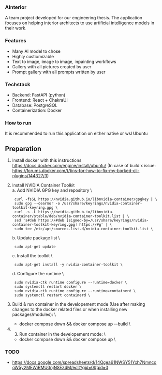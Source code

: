 ### AInterior
A team project developed for our engineering thesis. The application focuses on helping
interior architects to use artificial intelligence models in their work.

### Features
- Many AI model to chose
- Highly custiomizable
- Text to image, image to image, inpainting workflows
- Gallery with all pictures created by user
- Prompt gallery with all prompts written by user

### Techstack
- Backend: FastAPI (python)
- Frontend: React + ChakraUI
- Database: PostgreSQL
- Containerization: Docker

### How to run

It is recommended to run this application on either native or wsl Ubuntu

## Preparation
1. Install docker with this instructions https://docs.docker.com/engine/install/ubuntu/ (In case of buildix issue: https://forums.docker.com/t/tips-for-how-to-fix-my-borked-cli-plugins/144327/3)

2. Install NVIDIA Container Toolkit \
    a. Add NVIDIA GPG key and repository \

        curl -fsSL https://nvidia.github.io/libnvidia-container/gpgkey | \
        sudo gpg --dearmor -o /usr/share/keyrings/nvidia-container-toolkit-keyring.gpg \
        curl -s -L https://nvidia.github.io/libnvidia-container/stable/deb/nvidia-container-toolkit.list | \
        sed 's#deb https://#deb [signed-by=/usr/share/keyrings/nvidia-container-toolkit-keyring.gpg] https://#g' | \
        sudo tee /etc/apt/sources.list.d/nvidia-container-toolkit.list \

    b. Update package list \

        sudo apt-get update

    c. Install the toolkit \

        sudo apt-get install -y nvidia-container-toolkit \

    d. Configure the runtime \

        sudo nvidia-ctk runtime configure --runtime=docker \
        sudo systemctl restart docker \ 
        sudo nvidia-ctk runtime configure --runtime=containerd \
        sudo systemctl restart containerd \

3. Build & run container in the developement mode (Use after making changes to the docker related files or when installing new packages/modules): \
    - docker compose down && docker compose up --build \

4. 3. Run container in the developement mode: \
    - docker compose down && docker compose up \

### TODO
- https://docs.google.com/spreadsheets/d/14Qgea61NWSY51Ych7NmncooW5y2MEWiRMU0njNSEz4M/edit?gid=0#gid=0